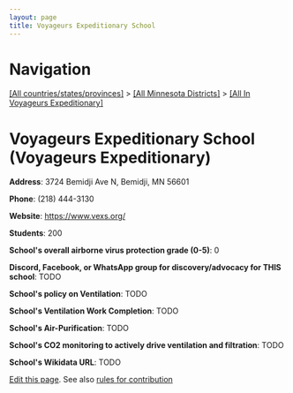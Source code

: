 ```yaml
---
layout: page
title: Voyageurs Expeditionary School
---
```

# Navigation

[[All countries/states/provinces]](../../..) > [[All Minnesota Districts]](../..) > [[All In Voyageurs Expeditionary]](..)

# Voyageurs Expeditionary School (Voyageurs Expeditionary)

**Address**: 3724 Bemidji Ave N, Bemidji, MN 56601

**Phone**: (218) 444-3130

**Website**: <https://www.vexs.org/>

**Students**: 200

**School's overall airborne virus protection grade (0-5)**: 0

**Discord, Facebook, or WhatsApp group for discovery/advocacy for THIS school**: TODO

**School's policy on Ventilation**: TODO

**School's Ventilation Work Completion**: TODO

**School's Air-Purification**: TODO

**School's CO2 monitoring to actively drive ventilation and filtration**: TODO

**School's Wikidata URL**: TODO


[Edit this page](https://github.com/ventilate-schools/MN/edit/main/./Voyageurs_Expeditionary/Voyageurs_Expeditionary_School.md). See also [rules for contribution](../../../contribution-rules/)